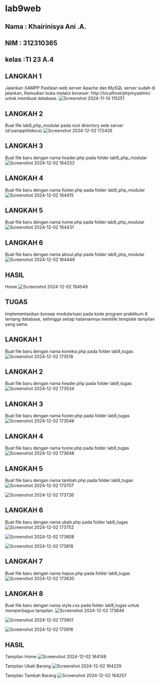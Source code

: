 # lab9web
## Nama : Khairinisya Ani .A.
## NIM  : 312310365
## kelas :TI 23 A.4

## <b> LANGKAH 1 </b>
Jalankan XAMPP
Pastikan web server Apache dan MySQL server sudah di jalankan, Kemudian buka melalui browser: http://localhost/phpmyadmin/ untuk membuat database.
![Screenshot 2024-11-14 115251](https://github.com/user-attachments/assets/fd9a0089-fb89-40f6-84ec-8ae1469cbc5f)

## <b> LANGKAH 2 </b>
Buat file lab9_php_modular pada root directory web server (d:\xampp\htdocs)
![Screenshot 2024-12-02 172426](https://github.com/user-attachments/assets/cf868fde-e6ec-4c21-9915-5e0a7fe99c1b)

## <b> LANGKAH 3 </b>
Buat file baru dengan nama header.php pada folder lab9_php_modular
![Screenshot 2024-12-02 164333](https://github.com/user-attachments/assets/6b7e4397-1979-447a-994a-2c52e9033221)

## <b> LANGKAH 4 </b>
Buat file baru dengan nama footer.php pada folder lab9_php_modular
![Screenshot 2024-12-02 164415](https://github.com/user-attachments/assets/47d51f4a-4a1e-45a4-b9f9-04a8030b5d08)

## <b> LANGKAH 5 </b>
Buat file baru dengan nama home.php pada folder lab9_php_modular
![Screenshot 2024-12-02 164431](https://github.com/user-attachments/assets/a06692f3-4002-405f-869b-f664f3e77eae)

## <b> LANGKAH 6 </b>
Buat file baru dengan nama about.php pada folder lab9_php_modular
![Screenshot 2024-12-02 164449](https://github.com/user-attachments/assets/17b5ce68-fe73-415d-b583-5f1395e13b63)

## <b> HASIL </b>
Home
![Screenshot 2024-12-02 164549](https://github.com/user-attachments/assets/d4e47d88-bc12-4159-977f-28a1009c5851)

## <b> TUGAS </b>
Implementasikan konsep modularisasi pada kode program praktikum 8 tentang database, sehingga setiap halamannya memiliki template tampilan yang sama.

## <b> LANGKAH 1 </b>
Buat file baru dengan nama koneksi.php pada folder lab9_tugas
![Screenshot 2024-12-02 173518](https://github.com/user-attachments/assets/7362392f-2bbc-4f7b-acfe-137f30196b8b)

## <b> LANGKAH 2 </b>
Buat file baru dengan nama header.php pada folder lab9_tugas
![Screenshot 2024-12-02 173534](https://github.com/user-attachments/assets/103a1011-0f0e-4ace-ac0a-b22040b4ad6f)

## <b> LANGKAH 3 </b>
Buat file baru dengan nama footer.php pada folder lab9_tugas
![Screenshot 2024-12-02 173548](https://github.com/user-attachments/assets/4bed6c15-debd-49ba-8c47-efe501d04e3f)

## <b> LANGKAH 4 </b>
Buat file baru dengan nama home.php pada folder lab9_tugas
![Screenshot 2024-12-02 173648](https://github.com/user-attachments/assets/56f2c39c-af52-4804-95b6-93b447707e89)

## <b> LANGKAH 5 </b>
Buat file baru dengan nama tambah.php pada folder lab9_tugas
![Screenshot 2024-12-02 173707](https://github.com/user-attachments/assets/06e8fe47-86af-4feb-a42f-78d9cbbd1e9b)

![Screenshot 2024-12-02 173726](https://github.com/user-attachments/assets/eadadcfc-0eef-4653-9984-c5a62cd22ad0)

## <b> LANGKAH 6 </b>
Buat file baru dengan nama ubah.php pada folder lab9_tugas
![Screenshot 2024-12-02 173752](https://github.com/user-attachments/assets/cfe89861-65f9-4926-b67d-afbf37a7bdd2)

![Screenshot 2024-12-02 173808](https://github.com/user-attachments/assets/d121b37b-c7b3-40c2-b139-f52aac90eb48)

![Screenshot 2024-12-02 173818](https://github.com/user-attachments/assets/2e56cb9c-b98f-4843-8a20-fcd23c54af6e)

## <b> LANGKAH 7 </b>
Buat file baru dengan nama hapus.php pada folder lab9_tugas
![Screenshot 2024-12-02 173830](https://github.com/user-attachments/assets/32862c85-211d-48f4-a38a-6d2396ebd001)

## <b> LANGKAH 8 </b>
Buat file baru dengan nama style.css pada folder lab9_tugas untuk memperbagus tampilan.
![Screenshot 2024-12-02 173846](https://github.com/user-attachments/assets/1876966f-e7ba-4112-a1d2-da9e7d34a305)

![Screenshot 2024-12-02 173901](https://github.com/user-attachments/assets/99818306-7dd9-46f8-a756-a2989833850e)

![Screenshot 2024-12-02 173916](https://github.com/user-attachments/assets/1021d7f6-e6bf-4d53-80f3-1c23d811e950)

## <b> HASIL </b>
Tampilan Home
![Screenshot 2024-12-02 164148](https://github.com/user-attachments/assets/dc533486-b645-408e-ae75-1665b5a597ff)

Tampilan Ubah Barang
![Screenshot 2024-12-02 164229](https://github.com/user-attachments/assets/2e48e977-2b25-4790-9fe8-ee774ac0d261)

Tampilan Tambah Barang
![Screenshot 2024-12-02 164257](https://github.com/user-attachments/assets/87210b30-75ce-48c7-9ae4-f0c1373f839f)

